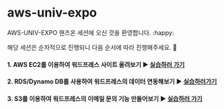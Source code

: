 # aws-univ-expo

AWS-UNIV-EXPO 핸즈온 세션에 오신 것을 환영합니다. :happy: 

해당 세션은 순차적으로 진행되니 다음 순서에 따라 진행해주세요. :rocket:



#### 1. AWS EC2를 이용하여 워드프레스 사이트 올려보기 :arrow_forward: [실습하러 가기](./ec2/README.md)

#### 2. RDS/Dynamo DB를 사용하여 워드프레스의 데이터 연동해보기 :arrow_forward: [실습하러가기](./rds/README.md)

#### 3. S3를 이용하여 워드프레스의 이메일 문의 기능 만들어보기 :arrow_forward: [실습하러 가기](./s3/README.md)

